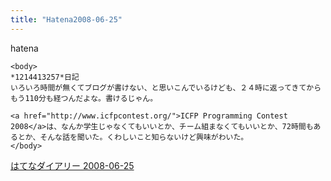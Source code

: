 ```yaml
---
title: "Hatena2008-06-25"
---
```


hatena

```
<body>
*1214413257*日記
いろいろ時間が無くてブログが書けない、と思いこんでいるけども、２４時に返ってきてからもう110分も経つんだよな。書けるじゃん。

<a href="http://www.icfpcontest.org/">ICFP Programming Contest 2008</a>は、なんか学生じゃなくてもいいとか、チーム組まなくてもいいとか、72時間もあるとか、そんな話を聞いた。くわしいこと知らないけど興味がわいた。
</body>
```


[はてなダイアリー 2008-06-25](https://nishiohirokazu.hatenadiary.org/archive/2008/06/25)